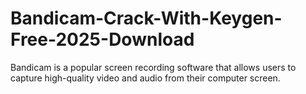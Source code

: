 # Bandicam-Crack-With-Keygen-Free-2025-Download
Bandicam is a popular screen recording software that allows users to capture high-quality video and audio from their computer screen.
